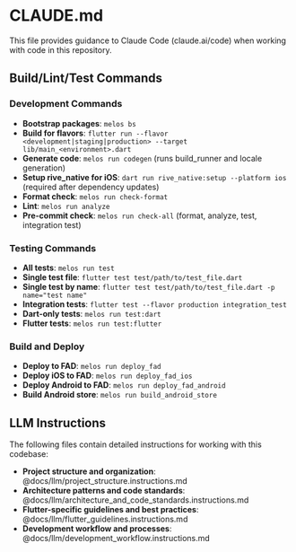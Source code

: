 # CLAUDE.md

This file provides guidance to Claude Code (claude.ai/code) when working with code in this repository.

## Build/Lint/Test Commands

### Development Commands

- **Bootstrap packages**: `melos bs`
- **Build for flavors**: `flutter run --flavor <development|staging|production> --target lib/main_<environment>.dart`
- **Generate code**: `melos run codegen` (runs build_runner and locale generation)
- **Setup rive_native for iOS**: `dart run rive_native:setup --platform ios` (required after dependency updates)
- **Format check**: `melos run check-format`
- **Lint**: `melos run analyze`
- **Pre-commit check**: `melos run check-all` (format, analyze, test, integration test)

### Testing Commands

- **All tests**: `melos run test`
- **Single test file**: `flutter test test/path/to/test_file.dart`
- **Single test by name**: `flutter test test/path/to/test_file.dart -p name="test name"`
- **Integration tests**: `flutter test --flavor production integration_test`
- **Dart-only tests**: `melos run test:dart`
- **Flutter tests**: `melos run test:flutter`

### Build and Deploy

- **Deploy to FAD**: `melos run deploy_fad`
- **Deploy iOS to FAD**: `melos run deploy_fad_ios`
- **Deploy Android to FAD**: `melos run deploy_fad_android`
- **Build Android store**: `melos run build_android_store`

## LLM Instructions

The following files contain detailed instructions for working with this codebase:

- **Project structure and organization**: @docs/llm/project_structure.instructions.md
- **Architecture patterns and code standards**: @docs/llm/architecture_and_code_standards.instructions.md
- **Flutter-specific guidelines and best practices**: @docs/llm/flutter_guidelines.instructions.md
- **Development workflow and processes**: @docs/llm/development_workflow.instructions.md
